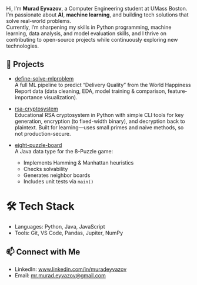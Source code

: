 Hi, I’m **Murad Eyvazov**, a Computer Engineering student at UMass Boston.  
I’m passionate about **AI**, **machine learning**, and building tech solutions that solve real-world problems.  
Currently, I’m sharpening my skills in Python programming, machine learning, data analysis, and model evaluation skills, and I thrive on contributing to open-source projects while continuously exploring new technologies.

## 💼 Projects

- [define-solve-mlproblem]( https://github.com/MuradEyvazovv/My-Cornell-Portfolio )  
  A full ML pipeline to predict “Delivery Quality” from the World Happiness Report data (data cleaning, EDA, model training & comparison, feature‐importance visualization).

- [rsa-cryptosystem](https://github.com/MuradEyvazovv/RSA-Cryptosystem)  
  Educational RSA cryptosystem in Python with simple CLI tools for key generation, encryption (to fixed-width binary), and decryption back to plaintext. Built for learning—uses small primes and naive methods, so not production-secure.

- [eight-puzzle-board]( https://github.com/MuradEyvazovv/Eight-Puzzle-Board )  
  A Java data type for the 8-Puzzle game:  
  - Implements Hamming & Manhattan heuristics  
  - Checks solvability  
  - Generates neighbor boards  
  - Includes unit tests via `main()`  

# 🛠️ Tech Stack
- Languages: Python, Java, JavaScript
- Tools: Git, VS Code, Pandas, Jupiter, NumPy

## 📫 Connect with Me
- LinkedIn: www.linkedin.com/in/muradeyvazov
- Email: mr.murad.eyvazov@gmail.com
